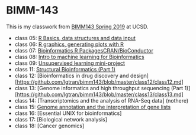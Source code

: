 # BIMM-143

This is my classwork from [BIMM143 Spring 2019](https://bioboot.github.io/bimm143_S19/) at UCSD.

- class 05: [R Basics, data structures and data input](https://github.com/lgtran/bimm143/blob/master/class05/class05.md)
- class 06: [R graphics, generating plots with R](https://github.com/lgtran/bimm143/blob/master/class06/class06.md)
- class 07: [Bioinformatics R PackagesCRAN/BioConductor ](https://github.com/lgtran/bimm143/blob/master/class07/Class07.md)
- class 08: [Intro to machine learning for Bioinformatics](https://github.com/lgtran/bimm143/blob/master/class8/UKfoodsplot.md)
- class 09: [Unsupervised learning mini-project](https://github.com/lgtran/bimm143/blob/master/class09/class09.md)
- class 11: [Structural Bioinformatics (Part 1)](https://github.com/lgtran/bimm143/blob/master/class11/class11.md)
- class 12: [Bioinformatics in drug discovery and design][https://github.com/lgtran/bimm143/blob/master/class12/class12.md]
- class 13: [Genome informatics and high throughput sequencing (Part 1)] [https://github.com/lgtran/bimm143/blob/master/class13/class13.md]
- class 14: [Transcriptomics and the analysis of RNA-Seq data] (nothere)
- class 15: [Genome annotation and the interpretation of gene lists](https://github.com/lgtran/bimm143/blob/master/class15/knit.md)
- class 16: [Essential UNIX for bioinformatics]
- class 17: [Biological network analysis]
- class 18: [Cancer genomics]
